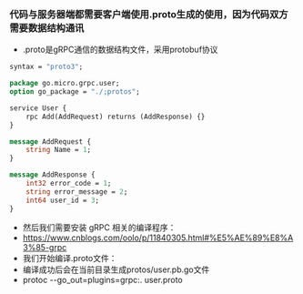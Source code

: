 ### 代码与服务器端都需要客户端使用.proto生成的使用，因为代码双方需要数据结构通讯

- .proto是gRPC通信的数据结构文件，采用protobuf协议

```protobuf
syntax = "proto3";

package go.micro.grpc.user;
option go_package = "./;protos";

service User {
    rpc Add(AddRequest) returns (AddResponse) {}
}

message AddRequest {
    string Name = 1;
}

message AddResponse {
    int32 error_code = 1;
    string error_message = 2;
    int64 user_id = 3;
}
```

- 然后我们需要安装 gRPC 相关的编译程序：
- <https://www.cnblogs.com/oolo/p/11840305.html#%E5%AE%89%E8%A3%85-grpc>
- 我们开始编译.proto文件：
- 编译成功后会在当前目录生成protos/user.pb.go文件
- protoc --go_out=plugins=grpc:. user.proto

